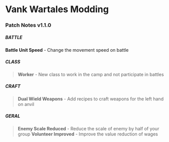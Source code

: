 # Vank Wartales Modding

### Patch Notes v1.1.0

##### BATTLE
**Battle Unit Speed** - Change the movement speed on battle

##### CLASS
> **Worker** - New class to work in the camp and not participate in battles

##### CRAFT
> **Dual Wield Weapons** - Add recipes to craft weapons for the left hand on anvil

##### GERAL
> **Enemy Scale Reduced** - Reduce the scale of enemy by half of your group
> **Volunteer Improved** - Improve the value reduction of wages
